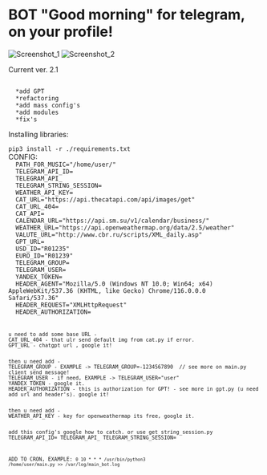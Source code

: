 # BOT "Good morning" for telegram, on your profile!
![Screenshot_1](https://user-images.githubusercontent.com/12657938/235433999-d8163841-6a49-49e1-a67c-31f1a71cb5d5.png)
![Screenshot_2](https://user-images.githubusercontent.com/12657938/235433924-9e9af9e4-521d-4e42-bb51-96fc7ff224a4.png)

<p>Current ver. 2.1 </p>
<code>
  *add GPT
  *refactoring
  *add mass config's
  *add modules
  *fix's
</code>

<p>Installing libraries:</p>
<code>pip3 install -r ./requirements.txt</code>
</br>
CONFIG:
<code>
  PATH_FOR_MUSIC="/home/user/" 
  TELEGRAM_API_ID=
  TELEGRAM_API_
  TELEGRAM_STRING_SESSION=
  WEATHER_API_KEY=
  CAT_URL="https://api.thecatapi.com/api/images/get"
  CAT_URL_404=
  CAT_API=
  CALENDAR_URL="https://api.sm.su/v1/calendar/business/"
  WEATHER_URL="https://api.openweathermap.org/data/2.5/weather"
  VALUTE_URL="http://www.cbr.ru/scripts/XML_daily.asp"
  GPT_URL=
  USD_ID="R01235"
  EURO_ID="R01239"
  TELEGRAM_GROUP=
  TELEGRAM_USER=
  YANDEX_TOKEN=
  HEADER_AGENT="Mozilla/5.0 (Windows NT 10.0; Win64; x64) AppleWebKit/537.36 (KHTML, like Gecko) Chrome/116.0.0.0  Safari/537.36"
  HEADER_REQUEST="XMLHttpRequest"
  HEADER_AUTHORIZATION=
<code>
<p>
u need to add some base URL - 
CAT_URL_404 - that ulr send default img from cat.py if error.
GPT_URL - chatgpt url , google it!

<p>then u need add - 
TELEGRAM_GROUP - EXAMPLE -> TELEGRAM_GROUP=-1234567890  // see more on main.py client send message!
TELEGRAM_USER - if need, EXAMPLE -> TELEGRAM_USER="user"
YANDEX_TOKEN - google it.
HEADER_AUTHORIZATION - this is authorization for GPT! - see more in gpt.py (u need add url and header's). google it!

<p>then u need add - 
WEATHER_API_KEY - key for openweathermap its free, google it.

add this config's google how to catch. or use get_string_session.py
TELEGRAM_API_ID=
TELEGRAM_API_
TELEGRAM_STRING_SESSION=

ADD TO CRON, EXAMPLE:
<code>0 10 * * * /usr/bin/python3 /home/user/main.py >> /var/log/main_bot.log</code>
